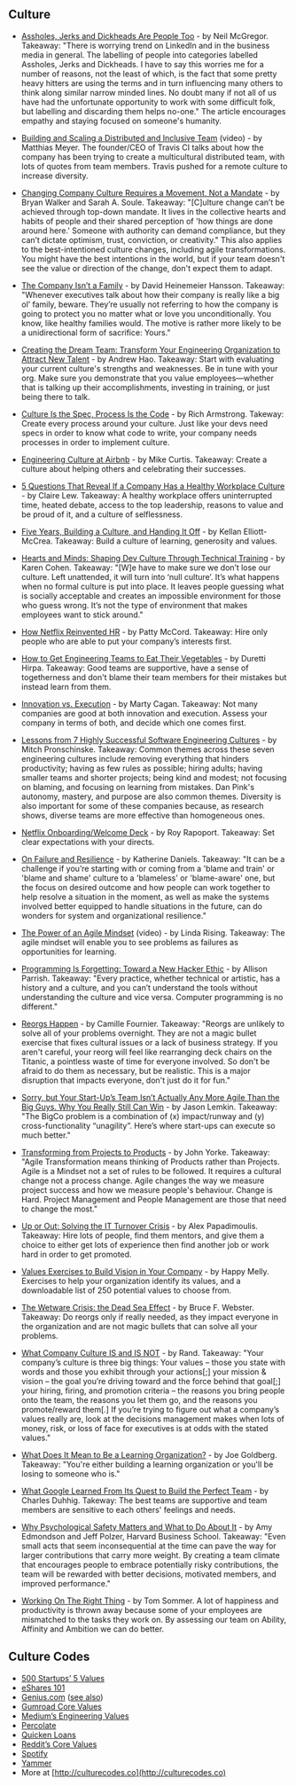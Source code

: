 ## Culture

- [Assholes, Jerks and Dickheads Are People Too](https://www.linkedin.com/pulse/assholes-jerks-dickheads-people-too-neil-mcgregor) - by Neil McGregor. Takeaway: "There is worrying trend on LinkedIn and in the business media in general. The labelling of people into categories labelled Assholes, Jerks and Dickheads. I have to say this worries me for a number of reasons, not the least of which, is the fact that some pretty heavy hitters are using the terms and in turn influencing many others to think along similar narrow minded lines. No doubt many if not all of us have had the unfortunate opportunity to work with some difficult folk, but labelling and discarding them helps no-one." The article encourages empathy and staying focused on someone's humanity. 

- [Building and Scaling a Distributed and Inclusive Team](https://www.youtube.com/watch?list=PLBzScQzZ83I81fnpqX2AkYD5c5cKgrqc2&v=XAU5q-biY28) (video) - by Matthias Meyer. The founder/CEO of Travis CI talks about how the company has been trying to create a multicultural distributed team, with lots of quotes from team members. Travis pushed for a remote culture to increase diversity.

- [Changing Company Culture Requires a Movement, Not a Mandate](https://hbr.org/2017/06/changing-company-culture-requires-a-movement-not-a-mandate) - by Bryan Walker and Sarah A. Soule. Takeaway: "[C]ulture change can’t be achieved through top-down mandate. It lives in the collective hearts and habits of people and their shared perception of 'how things are done around here.' Someone with authority can demand compliance, but they can’t dictate optimism, trust, conviction, or creativity." This also applies to the best-intentioned culture changes, including agile transformations. You might have the best intentions in the world, but if your team doesn't see the value or direction of the change, don't expect them to adapt.

- [The Company Isn’t a Family](https://m.signalvnoise.com/the-company-isnt-a-family-d24f26c3f3fe) - by David Heinemeier Hansson. Takeaway: "Whenever executives talk about how their company is really like a big ol’ family, beware. They’re usually not referring to how the company is going to protect you no matter what or love you unconditionally. You know, like healthy families would. The motive is rather more likely to be a unidirectional form of sacrifice: Yours."

- [Creating the Dream Team: Transform Your Engineering Organization to Attract New Talent](http://blog.carbonfive.com/2015/09/16/creating-the-dream-team-transform-your-engineering-organization-to-attract-new-talent/) - by Andrew Hao. Takeaway: Start with evaluating your current culture's strengths and weaknesses. Be in tune with your org. Make sure you demonstrate that you value employees—whether that is talking up their accomplishments, investing in training, or just being there to talk.

- [Culture Is the Spec, Process Is the Code](https://medium.com/@richarmstrong/culture-is-the-spec-process-is-the-code-ccb0df70514f) - by Rich Armstrong. Takeway: Create every process around your culture. Just like your devs need specs in order to know what code to write, your company needs processes in order to implement culture. 

- [Engineering Culture at Airbnb](http://nerds.airbnb.com/engineering-culture-airbnb) - by Mike Curtis. Takeaway: Create a culture about helping others and celebrating their successes.

- [5 Questions That Reveal If a Company Has a Healthy Workplace Culture](http://www.cnbc.com/2017/07/12/5-questions-that-reveal-if-a-company-has-a-healthy-workplace-culture.html) - by Claire Lew. Takeaway: A healthy workplace offers uninterrupted time, heated debate, access to the top leadership, reasons to value and be proud of it, and a culture of selflessness.

- [Five Years, Building a Culture, and Handing It Off](http://laughingmeme.org/2015/08/31/five-years-building-a-culture-and-handing-it-off) - by Kellan Elliott-McCrea. Takeaway: Build a culture of learning, generosity and values.

- [Hearts and Minds: Shaping Dev Culture Through Technical Training](https://medium.com/@karen_meep/hearts-and-minds-shaping-dev-culture-through-technical-training-3c9c6ed49ce6) - by Karen Cohen. Takeaway: "[W]e have to make sure we don’t lose our culture. Left unattended, it will turn into ‘null culture’. It’s what happens when no formal culture is put into place. It leaves people guessing what is socially acceptable and creates an impossible environment for those who guess wrong. It’s not the type of environment that makes employees want to stick around."

- [How Netflix Reinvented HR](http://hbr.org/2014/01/how-netflix-reinvented-hr/ar/pr) - by Patty McCord. Takeaway: Hire only people who are able to put your company’s interests first.

- [How to Get Engineering Teams to Eat Their Vegetables](https://medium.com/@duretti/how-to-get-engineering-teams-to-eat-their-vegetables-83e0f83af71a) - by Duretti Hirpa. Takeaway: Good teams are supportive, have a sense of togetherness and don't blame their team members for their mistakes but instead learn from them.

- [Innovation vs. Execution](http://svpg.com/innovation-vs-execution/) - by Marty Cagan. Takeaway: Not many companies are good at both innovation and execution. Assess your company in terms of both, and decide which one comes first.

- [Lessons from 7 Highly Successful Software Engineering Cultures](https://techbeacon.com/lessons-7-highly-successful-software-engineering-cultures) - by Mitch Pronschinske. Takeaway: Common themes across these seven engineering cultures include removing everything that hinders productivity; having as few rules as possible; hiring adults; having smaller teams and shorter projects; being kind and modest; not focusing on blaming, and focusing on learning from mistakes. Dan Pink's autonomy, mastery, and purpose are also common themes. Diversity is also important for some of these companies because, as research shows, diverse teams are more effective than homogeneous ones.

- [Netflix Onboarding/Welcome Deck](https://docs.google.com/presentation/d/1bXrsLL9wwtbudLjnoG3F6J-NBcTTQ6KnGpukrSDmjW4) - by Roy Rapoport. Takeaway: Set clear expectations with your directs.
 
- [On Failure and Resilience](https://beero.ps/2017/06/17/on-failure-and-resilience/) - by Katherine Daniels. Takeaway: "It can be a challenge if you’re starting with or coming from a 'blame and train' or 'blame and shame' culture to a 'blameless' or 'blame-aware' one, but the focus on desired outcome and how people can work together to help resolve a situation in the moment, as well as make the systems involved better equipped to handle situations in the future, can do wonders for system and organizational resilience."

- [The Power of an Agile Mindset](https://www.infoq.com/presentations/agile-mindset) (video) - by Linda Rising. Takeaway: The agile mindset will enable you to see problems as failures as opportunities for learning.

- [Programming Is Forgetting: Toward a New Hacker Ethic](http://opentranscripts.org/transcript/programming-forgetting-new-hacker-ethic/) - by Allison Parrish. Takeaway: "Every practice, whether technical or artistic, has a history and a culture, and you can’t understand the tools without understanding the culture and vice versa. Computer programming is no different."

- [Reorgs Happen](http://whilefalse.blogspot.co.il/2015/12/reorgs-happen.html) - by Camille Fournier. Takeaway: "Reorgs are unlikely to solve all of your problems overnight. They are not a magic bullet exercise that fixes cultural issues or a lack of business strategy. If you aren't careful, your reorg will feel like rearranging deck chairs on the Titanic, a pointless waste of time for everyone involved. So don't be afraid to do them as necessary, but be realistic. This is a major disruption that impacts everyone, don't just do it for fun."

- [Sorry, but Your Start-Up’s Team Isn’t Actually Any More Agile Than the Big Guys. Why You Really Still Can Win](https://www.saastr.com/sorry-but-your-start-ups-team-isnt-actually-any-more-agile-than-the-big-guys-why-you-really-still-can-win/) - by Jason Lemkin. Takeaway: "The BigCo problem is a combination of (x) impact/runway and (y) cross-functionality “unagility”.  Here’s where start-ups can execute so much better."

- [Transforming from Projects to Products](https://www.infoq.com/articles/transform-projects-products) - by John Yorke. Takeaway: "Agile Transformation means thinking of Products rather than Projects. Agile is a Mindset not a set of rules to be followed. It requires a cultural change not a process change. Agile changes the way we measure project success and how we measure people's behaviour. Change is Hard. Project Management and People Management are those that need to change the most."

- [Up or Out: Solving the IT Turnover Crisis](http://thedailywtf.com/articles/Up-or-Out-Solving-the-IT-Turnover-Crisis) - by Alex Papadimoulis. Takeaway: Hire lots of people, find them mentors, and give them a choice to either get lots of experience then find another job or work hard in order to get promoted. 

- [Values Exercises to Build Vision in Your Company](https://www.happymelly.com/values-exercises-to-build-vision/) - by Happy Melly. Exercises to help your organization identify its values, and a downloadable list of 250 potential values to choose from. 

- [The Wetware Crisis: the Dead Sea Effect](http://brucefwebster.com/2008/04/11/the-wetware-crisis-the-dead-sea-effect/) - by Bruce F. Webster. Takeaway: Do reorgs only if really needed, as they impact everyone in the organization and are not magic bullets that can solve all your problems.

- [What Company Culture IS and IS NOT](https://moz.com/rand/what-company-culture-is-and-is-not/) - by Rand. Takeaway: "Your company’s culture is three big things: Your values – those you state with words and those you exhibit through your actions[;] your mission & vision – the goal you’re driving toward and the force behind that goal[;] your hiring, firing, and promotion criteria – the reasons you bring people onto the team, the reasons you let them go, and the reasons you promote/reward them[.] If you’re trying to figure out what a company’s values really are, look at the decisions management makes when lots of money, risk, or loss of face for executives is at odds with the stated values."

- [What Does It Mean to Be a Learning Organization?](https://docs.google.com/document/d/15xrkf9fC2cf9g7joK9ZXA16_Qd77PzxjJRjH-RIJpeQ) - by Joe Goldberg. Takeaway: "You're either building a learning organization or you'll be losing to someone who is."

- [What Google Learned From Its Quest to Build the Perfect Team](https://www.nytimes.com/2016/02/28/magazine/what-google-learned-from-its-quest-to-build-the-perfect-team.html) - by Charles Duhhig. Takeway: The best teams are supportive and team members are sensitive to each others' feelings and needs.

- [Why Psychological Safety Matters and What to Do About It](https://rework.withgoogle.com/blog/how-to-foster-psychological-safety/) - by Amy Edmondson and Jeff Polzer, Harvard Business School. Takeaway: "Even small acts that seem inconsequential at the time can pave the way for larger contributions that carry more weight. By creating a team climate that encourages people to embrace potentially risky contributions, the team will be rewarded with better decisions, motivated members, and improved performance."

- [Working On The Right Thing](https://medium.com/redbubble/working-on-the-right-thing-faeb1af73cfe) - by Tom Sommer. A lot of happiness and productivity is thrown away because some of your employees are mismatched to the tasks they work on. By assessing our team on Ability, Affinity and Ambition we can do better.

## Culture Codes

- [500 Startups’ 5 Values](http://thenextweb.com/insider/2013/04/27/the-5-values-that-drive-500-startups/)
- [eShares 101](https://medium.com/@henrysward/eshares-101-e96d792bdc69#.poe2uvcg1)
- [Genius.com](http://genius.com/Genius-the-genius-isms-annotated) ([see also](http://a16z.com/2014/11/28/a16z-podcast-guiding-startup-culture-the-genius-isms/))
- [Gumroad Core Values](http://firstround.com/article/An-Inside-Look-at-a-Flat-Organization-That-Serves-Millions)
- [Medium’s Engineering Values](https://medium.com/medium-eng/engineering-values-7143c0db0bd6)
- [Percolate](https://percolate.com/values)
- [Quicken Loans](http://www.quickenloans.com/press-room/fast-facts/#isms)
- [Reddit’s Core Values](http://www.reddit.com/r/blog/comments/352twf/were_sharing_our_companys_core_values_with_the/)
- [Spotify](https://docs.google.com/document/d/1rimiqq0hrJaEN_EBG0UyqivxsbvMA-6dlwZgCv5ndyU/edit#)
- [Yammer](https://eng.yammer.com/#how-section)
- More at [http://culturecodes.co](http://culturecodes.co)

